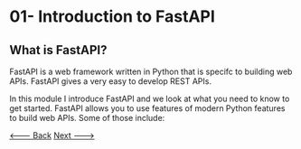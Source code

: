 # 01- Introduction to FastAPI

## What is FastAPI?

FastAPI is a web framework written in Python that is specifc to building web APIs. FastAPI gives a very easy to develop REST APIs.

In this module I introduce FastAPI and we look at what you need to know to get started. FastAPI allows you to use features of modern Python features to build web APIs. Some of those include:

[<--- Back](../README.md)
[Next --->](../02/o2.md)
